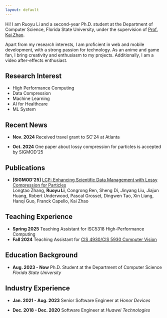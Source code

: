 ```yaml
---
layout: default
---
```


Hi! I am Ruoyu Li and a second-year Ph.D. student at the Department of Computer Science, Florida State University, under the supervision of [Prof. Kai Zhao](https://ayzk.github.io/).

Apart from my research interests, I am proficient in web and mobile development, with a strong passion for technology. As an anime and game fan, I bring creativity and enthusiasm to my projects. Additionally, I am a video after-effects enthusiast.



## Research Interest
- High Performance Computing
- Data Compression
- Machine Learning
- AI for Healthcare
- ML System

## Recent News
- **Nov. 2024** Received travel grant to SC'24 at Atlanta

- **Oct. 2024** One paper about lossy compression for particles is accepted by SIGMOD'25 

## Publications
- **[SIGMOD'25]** [LCP: Enhancing Scientific Data Management with Lossy Compression for Particles](https://arxiv.org/abs/2411.00761)<br>
Longtao Zhang, **Ruoyu Li**, Congrong Ren, Sheng Di, Jinyang Liu, Jiajun Huang, Robert Underwood, Pascal Grosset, Dingwen Tao, Xin Liang, Hanqi Guo, Franck Capello, Kai Zhao

## Teaching Experience
- **Spring 2025**  Teaching Assistant for ISC5318 High-Performance Computing
- **Fall 2024** Teaching Assistant for [CIS 4930/CIS 5930 Computer Vision](https://gaosh.github.io/courses/computer_vision_fall24/)

## Education Background
- **Aug. 2023 - Now** Ph.D. Student at the Department of Computer Science *Florida State University*

## Industry Experience
- **Jan. 2021 - Aug. 2023** Senior Software Engineer at *Honor Devices*

- **Dec. 2018 - Dec. 2020** Software Engineer at *Huawei Technologies*

